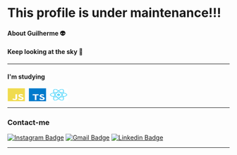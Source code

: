   
  # This profile is under maintenance!!!
  
  #### About Guilherme 👽

#### Keep looking at the sky 🌠
---

<div style="display: inline_block">
  <h4>I'm studying</h4>
  <a href="https://www.javascript.com/"><img align="center" alt="Javascript" height="30" width="40" src="https://raw.githubusercontent.com/devicons/devicon/master/icons/javascript/javascript-plain.svg"></a>&nbsp;
  <a href="https://www.typescriptlang.org/"><img align="center" alt="Typescript" height="30" width="40" src="https://raw.githubusercontent.com/devicons/devicon/master/icons/typescript/typescript-plain.svg"></a>&nbsp;
  <a href="https://pt-br.reactjs.org/"><img align="center" alt="ReactJs" height="30" width="40" src="https://raw.githubusercontent.com/devicons/devicon/master/icons/react/react-original.svg"></a>
</div>

---

### Contact-me
[![Instagram Badge](https://img.shields.io/badge/-Guilherme%20Coelho-f03a95?style=flat-square&logo=Instagram&logoColor=white&link=https://instagram.com/guilherme.coelhov/)](https://instagram.com/guilherme.coelhov/)
[![Gmail Badge](https://img.shields.io/badge/-coelhoguilherme688@gmail.com-f31111?style=flat-square&logo=Gmail&logoColor=white&link=mailto:coelhoguilherme688@gmail.com)](mailto:coelhoguilherme688@gmail.com)
[![Linkedin Badge](https://img.shields.io/badge/-Guilherme%20Coelho-29aaf5?style=flat-square&logo=Linkedin&logoColor=white&link=https://www.linkedin.com/in/guilherme-coelho-vieira-601711220/)](https://www.linkedin.com/in/guilherme-coelho-vieira-601711220/)

---

